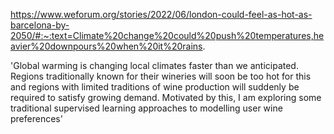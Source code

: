 https://www.weforum.org/stories/2022/06/london-could-feel-as-hot-as-barcelona-by-2050/#:~:text=Climate%20change%20could%20push%20temperatures,heavier%20downpours%20when%20it%20rains.

'Global warming is changing local climates faster than we anticipated. 
Regions traditionally known for their wineries will soon be too hot for this and regions with limited traditions of wine production will suddenly be required to satisfy growing demand. 
Motivated by this, I am exploring some traditional supervised learning approaches to modelling user wine preferences'
